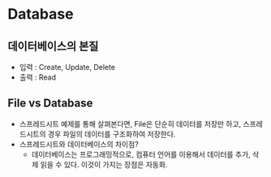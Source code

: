 # Database

## 데이터베이스의 본질
 - 입력 : Create, Update, Delete
 - 출력 : Read

## File vs Database
 - 스프레드시트 예제를 통해 살펴본다면, File은 단순히 데이터를 저장만 하고,
   스프레드시트의 경우 파일의 데이터를 구조화하여 저장한다. 
 - 스프레드시트와 데이터베이스의 차이점?
   + 데이터베이스는 프로그래밍적으로, 컴퓨터 언어를 이용해서 데이터를 추가, 삭제
     읽을 수 있다. 이것이 가지는 장점은 자동화.